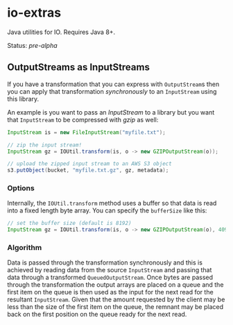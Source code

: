 # io-extras
Java utilities for IO. Requires Java 8+.

Status: *pre-alpha*

## OutputStreams as InputStreams
If you have a transformation that you can express with `OutputStream`s then you can apply that transformation *synchronously* to an `InputStream` using this library.

An example is you want to pass an *InputStream* to a library but you want that `InputStream` to be compressed with *gzip* as well:

```java
InputStream is = new FileInputStream("myfile.txt");

// zip the input stream!
InputStream gz = IOUtil.transform(is, o -> new GZIPOutputStream(o));

// upload the zipped input stream to an AWS S3 object
s3.putObject(bucket, "myfile.txt.gz", gz, metadata);

```

### Options
Internally, the `IOUtil.transform` method uses a buffer so that data is read into a fixed length byte array. You can specify the `bufferSize` like this:

```java
// set the buffer size (default is 8192)
InputStream gz = IOUtil.transform(is, o -> new GZIPOutputStream(o), 4096);
```

### Algorithm
Data is passed through the transformation synchronously and this is achieved by reading data from the source `InputStream` and passing that data through a transformed `QueuedOutputStream`. Once bytes are passed through the transformation the output arrays are placed on a queue and the first item on the queue is then used as the input for the next read for the resultant `InputStream`. Given that the amount requested by the client may be less than the size of the first item on the queue, the remnant may be placed back on the first position on the queue ready for the next read. 
